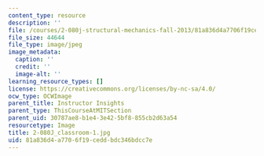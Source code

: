```yaml
---
content_type: resource
description: ''
file: /courses/2-080j-structural-mechanics-fall-2013/81a836d4a7706f19ceddbdc346bdcc7e_2-080J_classroom-1.jpg
file_size: 44644
file_type: image/jpeg
image_metadata:
  caption: ''
  credit: ''
  image-alt: ''
learning_resource_types: []
license: https://creativecommons.org/licenses/by-nc-sa/4.0/
ocw_type: OCWImage
parent_title: Instructor Insights
parent_type: ThisCourseAtMITSection
parent_uid: 30787ae8-b1e4-3e42-5bf8-855cb2d63a54
resourcetype: Image
title: 2-080J_classroom-1.jpg
uid: 81a836d4-a770-6f19-cedd-bdc346bdcc7e
---
```

